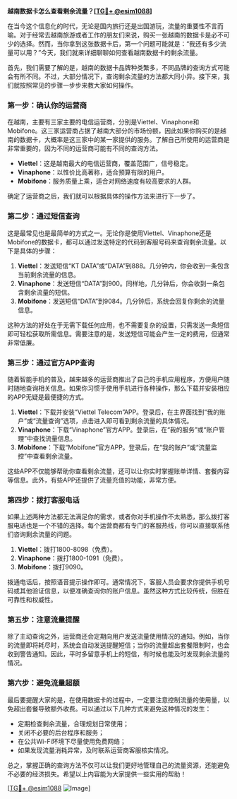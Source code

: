 **越南数据卡怎么查看剩余流量？[[TG💪+ @esim1088](https://t.me/s/esim1088)]**

在当今这个信息化的时代，无论是国内旅行还是出国游玩，流量的重要性不言而喻。对于经常去越南旅游或者工作的朋友们来说，购买一张越南的数据卡是必不可少的选择。然而，当你拿到这张数据卡后，第一个问题可能就是：“我还有多少流量可以用？”今天，我们就来详细聊聊如何查看越南数据卡的剩余流量。

首先，我们需要了解的是，越南的数据卡品牌种类繁多，不同品牌的查询方式可能会有所不同。不过，大部分情况下，查询剩余流量的方法都大同小异。接下来，我们就按照常见的步骤一步步来教大家如何操作。

### **第一步：确认你的运营商**
在越南，主要有三家主要的电信运营商，分别是Viettel、Vinaphone和Mobifone。这三家运营商占据了越南大部分的市场份额，因此如果你购买的是越南的数据卡，大概率是这三家中的某一家提供的服务。了解自己所使用的运营商是非常重要的，因为不同的运营商可能有不同的查询方法。

- **Viettel**：这是越南最大的电信运营商，覆盖范围广，信号稳定。
- **Vinaphone**：以性价比高著称，适合预算有限的用户。
- **Mobifone**：服务质量上乘，适合对网络速度有较高要求的人群。

确定了运营商之后，我们就可以根据具体的操作方法来进行下一步了。

### **第二步：通过短信查询**
这是最常见也是最简单的方式之一。无论你是使用Viettel、Vinaphone还是Mobifone的数据卡，都可以通过发送特定的代码到客服号码来查询剩余流量。以下是具体的步骤：

1. **Viettel**：发送短信“KT DATA”或“DATA”到888。几分钟内，你会收到一条包含当前剩余流量的信息。
2. **Vinaphone**：发送短信“DATA”到900。同样地，几分钟后，你会收到一条包含剩余流量的短信。
3. **Mobifone**：发送短信“DATA”到9084。几分钟后，系统会回复你剩余的流量信息。

这种方法的好处在于无需下载任何应用，也不需要复杂的设置，只需发送一条短信即可轻松获取所需信息。需要注意的是，发送短信可能会产生一定的费用，但通常非常低廉。

### **第三步：通过官方APP查询**
随着智能手机的普及，越来越多的运营商推出了自己的手机应用程序，方便用户随时随地查询相关信息。如果你习惯于使用手机进行各种操作，那么下载并安装相应的APP无疑是最便捷的方式。

1. **Viettel**：下载并安装“Viettel Telecom”APP。登录后，在主界面找到“我的账户”或“流量查询”选项，点击进入即可看到剩余流量的具体情况。
2. **Vinaphone**：下载“Vinaphone”官方APP。登录后，在“我的服务”或“账户管理”中查找流量信息。
3. **Mobifone**：下载“Mobifone”官方APP。登录后，在“我的账户”或“流量监控”中查看剩余流量。

这些APP不仅能够帮助你查看剩余流量，还可以让你实时掌握账单详情、套餐内容等信息。此外，有些APP还提供了流量充值的功能，非常方便。

### **第四步：拨打客服电话**
如果上述两种方法都无法满足你的需求，或者你对手机操作不太熟悉，那么拨打客服电话也是一个不错的选择。每个运营商都有专门的客服热线，你可以直接联系他们咨询剩余流量的问题。

1. **Viettel**：拨打1800-8098（免费）。
2. **Vinaphone**：拨打1800-1091（免费）。
3. **Mobifone**：拨打9090。

拨通电话后，按照语音提示操作即可。通常情况下，客服人员会要求你提供手机号码或其他验证信息，以便准确查询你的账户信息。虽然这种方式比较传统，但胜在可靠性和权威性。

### **第五步：注意流量提醒**
除了主动查询之外，运营商还会定期向用户发送流量使用情况的通知。例如，当你的流量即将耗尽时，系统会自动发送提醒短信；当你的流量超出套餐限制时，也会收到警告通知。因此，平时多留意手机上的短信，有时候也能及时发现剩余流量的情况。

### **第六步：避免流量超额**
最后要提醒大家的是，在使用数据卡的过程中，一定要注意控制流量的使用量，以免超出套餐导致额外收费。可以通过以下几种方式来避免这种情况的发生：
- 定期检查剩余流量，合理规划日常使用；
- 关闭不必要的后台程序和服务；
- 在公共Wi-Fi环境下尽量使用免费网络；
- 如果发现流量消耗异常，及时联系运营商客服核实情况。

总之，掌握正确的查询方法不仅可以让我们更好地管理自己的流量资源，还能避免不必要的经济损失。希望以上内容能为大家提供一些实用的帮助！

[[TG💪+ @esim1088](https://t.me/s/esim1088) ![Image](https://i.postimg.cc/4NQfJmqS/Snipaste-2025-05-13-00-14-12.png)]